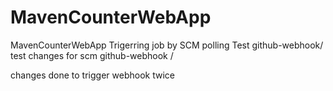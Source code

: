 # MavenCounterWebApp
MavenCounterWebApp
Trigerring job by SCM polling Test
github-webhook/
test changes for scm
github-webhook /

changes done to trigger webhook twice


